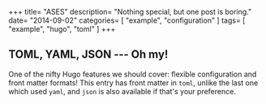+++
title= "ASES"
description= "Nothing special, but one post is boring."
date= "2014-09-02"
categories= [ "example", "configuration" ]
tags= [
    "example",
    "hugo",
    "toml"
]
+++

TOML, YAML, JSON --- Oh my!
-------------------------

One of the nifty Hugo features we should cover: flexible configuration and front matter formats! This entry has front
matter in `toml`, unlike the last one which used `yaml`, and `json` is also available if that's your preference.
